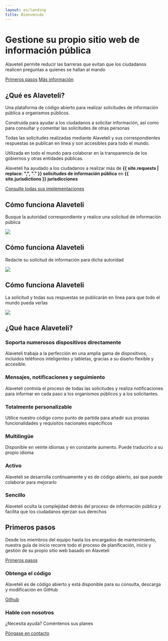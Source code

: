 ```yaml
---
layout: es/landing
title: Bienvenido
---
```


<meta charset="utf-8">
<div class="hero">
  <div class="container">
    <h1><span>Gestione su propio</span> sitio web de información pública</h1>
    <p>Alaveteli permite reducir las barreras que evitan que los ciudadanos realicen preguntas a quienes se hallan al mando</p>
    <p class="action-buttons"><a href="{{ page.baseurl }}/docs/getting_started/" class="button">Primeros pasos</a> <a href="{{ page.baseurl }}/docs/" class="button">Más información</a></p>
  </div>
</div>

<div class="what-is-alaveteli">
    <div class="container">
        <h2>¿Qué es Alaveteli?</h2>
        <div class="grid-row what-is-alaveteli__items-grid">
            <div class="what-is-alaveteli__grid-unit">
                <div class="what-is-alaveteli__item what-is-alaveteli__item--foi">
                    <p>Una plataforma de código abierto para realizar solicitudes de información pública a organismos públicos.</p>
                </div>
            </div><!--
            --><div class="what-is-alaveteli__grid-unit">
                <div class="what-is-alaveteli__item what-is-alaveteli__item--help">
                    <p>Construida para ayudar a los ciudadanos a solicitar información, así como para consultar y comentar las solicitudes de otras personas</p>
                </div>
            </div><!--
            --><div class="what-is-alaveteli__grid-unit">
                <div class="what-is-alaveteli__item what-is-alaveteli__item--published">
                    <p>Todas las solicitudes realizadas mediante Alaveteli y sus correspondientes respuestas se publican en línea y son accesibles para todo el mundo.</p>
                </div>
            </div><!--
            --><div class="what-is-alaveteli__grid-unit">
                <div class="what-is-alaveteli__item what-is-alaveteli__item--open">
                    <p>Utilizada en todo el mundo para colaborar en la transparencia de los gobiernos y otras entidades públicas. </p>
                </div>
            </div>
        </div>
        <div class="what-is-alaveteli__international-reach-position">
            <div class="what-is-alaveteli__international-reach">
                <p class="message">Alaveteli ha ayudado a los ciudadanos a realizar más de <strong>{{ site.requests | replace: ",", "." }} solicitudes de información pública</strong> en <strong>{{ site.jurisdictions }} jurisdicciones</strong></p>
                <p><a href="{{ page.baseurl }}/deployments/">Consulte todas sus implementaciones</a></p>
            </div>
        </div>
    </div>
</div>
<div class="how-does-it-work">
    <div class="how-does-it-work__slide">
        <div class="container">
            <div class="how-does-it-work__content">
                <h2>Cómo funciona Alaveteli</h2>
                <p>Busque la autoridad correspondiente y realice una solicitud de información pública</p>
                <img src="/assets/img/alaveteli-demo-screen-find.svg" class="alaveteli-demo-screenshot"/>
            </div>
        </div>
    </div>
    <div class="how-does-it-work__slide">
        <div class="container">
            <div class="how-does-it-work__content">
                <h2>Cómo funciona Alaveteli</h2>
                <p>Redacte su solicitud de información para dicha autoridad</p>
                <img src="/assets/img/alaveteli-demo-screen-ask.svg" class="alaveteli-demo-screenshot"/>
            </div>
        </div>
    </div>
    <div class="how-does-it-work__slide">
        <div class="container">
            <div class="how-does-it-work__content">
                <h2>Cómo funciona Alaveteli</h2>
                <p>La solicitud y todas sus respuestas se publicarán en línea para que todo el mundo pueda verlas</p>
                <img src="/assets/img/alaveteli-demo-screen-view.svg" class="alaveteli-demo-screenshot"/>
            </div>
        </div>
    </div>
</div>
<div class="features">
    <div class="container">
        <h2>¿Qué hace Alaveteli?</h2>
        <div class="grid-row">
            <div class="features__grid-unit features__grid-unit--wide">
                <div class="features__item features__item--primary features__item--devices">
                    <h3>Soporta numerosos dispositivos directamente</h3>
                    <p>Alaveteli trabaja a la perfección en una amplia gama de dispositivos, incluidos teléfonos inteligentes y tabletas, gracias a su diseño flexible y accesible.</p>
                </div>
            </div><!--
            --><div class="features__grid-unit features__grid-unit--wide">
                <div class="features__item features__item--primary features__item--messaging">
                    <h3>Mensajes, notificaciones y seguimiento</h3>
                    <p>Alaveteli controla el proceso de todas las solicitudes y realiza notificaciones para informar en cada paso a los organismos públicos y a los solicitantes.</p>
                </div>
            </div>
        </div>
        <div class="grid-row">
            <div class="features__grid-unit">
                <div class="features__item">
                    <h3>Totalmente personalizable</h3>
                    <p>Utilice nuestro código como punto de partida para añadir sus propias funcionalidades y requisitos nacionales específicos</p>
                </div>
            </div><!--
            --><div class="features__grid-unit">
                <div class="features__item">
                    <h3>Multilingüe</h3>
                    <p>Disponible en veinte idiomas y en constante aumento. Puede traducirlo a su propio idioma</p>
                </div>
            </div><!--
            --><div class="features__grid-unit">
                <div class="features__item">
                    <h3>Activo</h3>
                    <p>Alaveteli se desarrolla continuamente y es de código abierto, así que puede colaborar para mejorarlo</p>
                </div>
            </div><!--
            --><div class="features__grid-unit">
                <div class="features__item">
                    <h3>Sencillo</h3>
                    <p>Alaveteli oculta la complejidad detrás del proceso de información pública y facilita que los ciudadanos ejerzan sus derechos</p>
                </div>
            </div>
        </div>
    </div>
</div>

<div class="get-started">
  <div class="container">
    <h2>Primeros pasos</h2>
    <div class="get-started__grid-unit get-started__grid-unit--wide">
        <div class="get-started__item get-started__item--primary">
            <p>Desde los miembros del equipo hasta los encargados de mantenimiento, nuestra guía de inicio recorre todo el proceso de planificación, inicio y gestión de su propio sitio web basado en Alaveteli</p>
            <p><a href="{{ page.baseurl }}/docs/getting_started/" class="button">Primeros pasos</a></p>
        </div>
    </div><!--
    --><div class="get-started__grid-unit">
        <div class="get-started__item get-started__item">
            <h3>Obtenga el código</h3>
            <p>Alaveteli es de código abierto y está disponible para su consulta, descarga y modificación en GitHub</p>
            <p><a href="https://github.com/mysociety/alaveteli/" class="button">Github</a></p>
        </div>
    </div><!--
    --><div class="get-started__grid-unit">
        <div class="get-started__item get-started__item">
            <h3>Hable con nosotros</h3>
            <p>¿Necesita ayuda? Coméntenos sus planes</p>
            <p class="push-top"><a href="{{ page.baseurl }}/community/" class="button">Póngase en contacto</a></p>
        </div>
    </div>
  </div>
</div>
